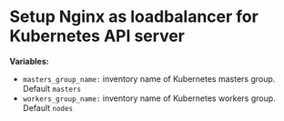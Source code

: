 # Setup Nginx as loadbalancer for Kubernetes API server

**Variables:**

  - `masters_group_name:` inventory name of Kubernetes masters group. Default `masters`
  - `workers_group_name:` inventory name of Kubernetes workers group. Default `nodes`
